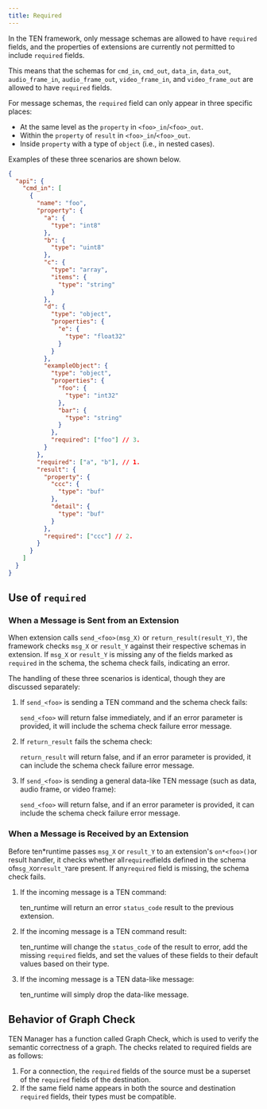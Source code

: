 ```yaml
---
title: Required
---
```


In the TEN framework, only message schemas are allowed to have `required` fields, and the properties of extensions are currently not permitted to include `required` fields.

This means that the schemas for `cmd_in`, `cmd_out`, `data_in`, `data_out`, `audio_frame_in`, `audio_frame_out`, `video_frame_in`, and `video_frame_out` are allowed to have `required` fields.

For message schemas, the `required` field can only appear in three specific places:

- At the same level as the `property` in `<foo>_in`/`<foo>_out`.
- Within the `property` of `result` in `<foo>_in`/`<foo>_out`.
- Inside `property` with a type of `object` (i.e., in nested cases).

Examples of these three scenarios are shown below.

```json
{
  "api": {
    "cmd_in": [
      {
        "name": "foo",
        "property": {
          "a": {
            "type": "int8"
          },
          "b": {
            "type": "uint8"
          },
          "c": {
            "type": "array",
            "items": {
              "type": "string"
            }
          },
          "d": {
            "type": "object",
            "properties": {
              "e": {
                "type": "float32"
              }
            }
          },
          "exampleObject": {
            "type": "object",
            "properties": {
              "foo": {
                "type": "int32"
              },
              "bar": {
                "type": "string"
              }
            },
            "required": ["foo"] // 3.
          }
        },
        "required": ["a", "b"], // 1.
        "result": {
          "property": {
            "ccc": {
              "type": "buf"
            },
            "detail": {
              "type": "buf"
            }
          },
          "required": ["ccc"] // 2.
        }
      }
    ]
  }
}
```

## Use of `required`

### When a Message is Sent from an Extension

When extension calls `send_<foo>(msg_X)` or `return_result(result_Y)`, the framework checks `msg_X` or `result_Y` against their respective schemas in extension. If `msg_X` or `result_Y` is missing any of the fields marked as `required` in the schema, the schema check fails, indicating an error.

The handling of these three scenarios is identical, though they are discussed separately:

1. If `send_<foo>` is sending a TEN command and the schema check fails:

   `send_<foo>` will return false immediately, and if an error parameter is provided, it will include the schema check failure error message.

2. If `return_result` fails the schema check:

   `return_result` will return false, and if an error parameter is provided, it can include the schema check failure error message.

3. If `send_<foo>` is sending a general data-like TEN message (such as data, audio frame, or video frame):

   `send_<foo>` will return false, and if an error parameter is provided, it can include the schema check failure error message.

### When a Message is Received by an Extension

Before ten*runtime passes `msg_X` or `result_Y` to an extension's `on*<foo>()`or result handler, it checks whether all`required`fields defined in the schema of`msg_X`or`result_Y`are present. If any`required` field is missing, the schema check fails.

1. If the incoming message is a TEN command:

   ten_runtime will return an error `status_code` result to the previous extension.

2. If the incoming message is a TEN command result:

   ten_runtime will change the `status_code` of the result to error, add the missing `required` fields, and set the values of these fields to their default values based on their type.

3. If the incoming message is a TEN data-like message:

   ten_runtime will simply drop the data-like message.

## Behavior of Graph Check

TEN Manager has a function called Graph Check, which is used to verify the semantic correctness of a graph. The checks related to required fields are as follows:

1. For a connection, the `required` fields of the source must be a superset of the `required` fields of the destination.
2. If the same field name appears in both the source and destination `required` fields, their types must be compatible.
